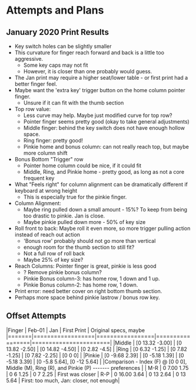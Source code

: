 # Attempts and Plans

## January 2020 Print Results

- Key switch holes can be slightly smaller
- This curvature for finger reach forward and back is a little too aggressive.
  - Some key caps may not fit
  - However, it is closer than one probably would guess.
- The Jan print may require a higher seat/lower table - or first print had a better finger feel.
- Maybe want the 'extra key' trigger button on the home column pointer finger.
  - Unsure if it can fit with the thumb section
- Top row value:
  - Less curve may help. Maybe just modified curve for top row?
  - Pointer finger seems pretty good (okay to take general adjustments)
  - Middle finger: behind the key switch does not have enough hollow space.
  - Ring finger: pretty good!
  - Pinkie home and bonus column: can not really reach top, but maybe more column shift
- Bonus Bottom "Trigger" row
  - Pointer home column could be nice, if it could fit
  - Middle, Ring, and Pinkie home - pretty good, as long as not a core frequent key
- What "Feels right" for column alignment can be dramatically different if keyboard at wrong height
  - This is especially true for the pinkie finger.
- Column Alignment:
  - Maybe ring pulled down a small amount - 15%? To keep from being too drastic to pinkie. Jan is close.
  - Maybe pinkie pulled down more - 50% of key size
- Roll front to back: Maybe roll it even more, so more trigger pulling action instead of reach out action
  - 'Bonus row' probably should not go more than vertical
  - enough room for the thumb section to still fit?
  - Not a full row of roll back
  - Maybe 25% of key size?
- Reach Columns: Pointer finger is great, pinkie is less good
  - ? Remove pinkie bonus column?
  - Pinkie Bonus column-3: has home row, 1 down and 1 up.
  - Pinkie Bonus column-2: has home row, 1 down.
- Print error: need better cover on right bottom thumb section.
- Perhaps more space behind pinkie lastrow / bonus row key.

## Offset Attempts

|Finger | Feb-01           | Jan             | First Print     | Original specs, maybe
|=======|==================|=================|=================|=======================|
|Middle | [0  13.32 -3.00] | [0 13.82 -2.50] | [0 14.82 -4.50] | [0 2.82 -4.5]               |
|Ring   | [0   6.32 -1.25] | [0  7.82 -1.25] | [0  7.82 -2.25] | [0 0 0]                     |
|Pinkie | [0  -9.68  2.39] | [0 -5.18  1.39] | [0 -5.18  3.39] | [0 -5.8 5.64], [0 -12 5.64] |
|Comparison - Index (F) @ [0 0 0], Middle (M), Ring (R), and Pinkie (P) ------- preferences |
| M-R   |  0  7.00  1.75   |  0   6    1.25  |  0   7    2.25  | First was closer
| R-P   |  0 16.00  3.64   |  0  13    2.64  |  0   13   5.64  | First: too much, Jan: closer, not enough|

